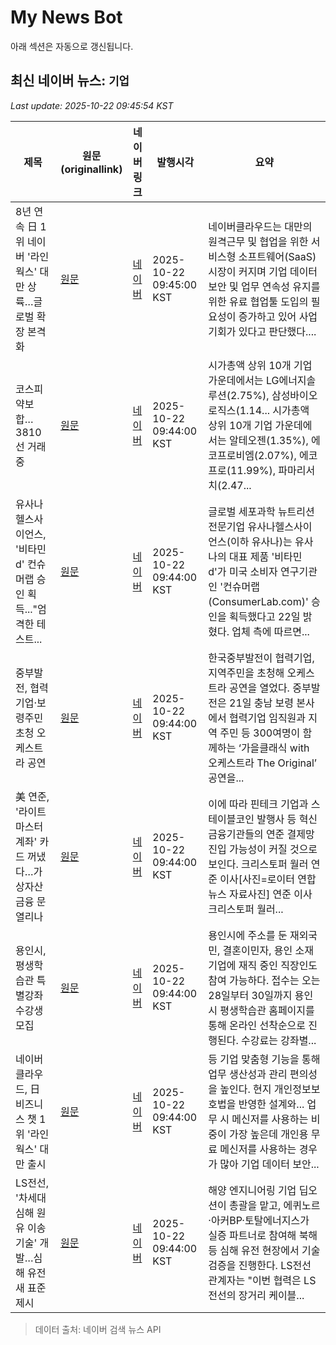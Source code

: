 # My News Bot

아래 섹션은 자동으로 갱신됩니다.

<!-- NEWS:START -->
## 최신 네이버 뉴스: `기업`
_Last update: 2025-10-22 09:45:54 KST_

| 제목 | 원문(originallink) | 네이버 링크 | 발행시각 | 요약 |
|---|---|---|---|---|
| 8년 연속 日 1위 네이버 '라인웍스' 대만 상륙…글로벌 확장 본격화 | [원문](https://www.sedaily.com/NewsView/2GZ9ZYCHW2) | [네이버](https://n.news.naver.com/mnews/article/011/0004546241?sid=105) | 2025-10-22 09:45:00 KST | 네이버클라우드는 대만의 원격근무 및 협업을 위한 서비스형 소프트웨어(SaaS) 시장이 커지며 기업 데이터 보안 및 업무 연속성 유지를 위한 유료 협업툴 도입의 필요성이 증가하고 있어 사업기회가 있다고 판단했다.... |
| 코스피 약보합…3810선 거래 중 | [원문](https://www.mediapen.com/news/view/1050994) | [네이버](https://www.mediapen.com/news/view/1050994) | 2025-10-22 09:44:00 KST | 시가총액 상위 10개 기업 가운데에서는 LG에너지솔루션(2.75%), 삼성바이오로직스(1.14... 시가총액 상위 10개 기업 가운데에서는 알테오젠(1.35%), 에코프로비엠(2.07%), 에코프로(11.99%), 파마리서치(2.47... |
| 유사나헬스사이언스, '비타민 d' 컨슈머랩 승인 획득..."엄격한 테스트... | [원문](http://www.sisunnews.co.kr/news/articleView.html?idxno=230339) | [네이버](http://www.sisunnews.co.kr/news/articleView.html?idxno=230339) | 2025-10-22 09:44:00 KST | 글로벌 세포과학 뉴트리션 전문기업 유사나헬스사이언스(이하 유사나)는 유사나의 대표 제품 '비타민 d'가 미국 소비자 연구기관인 '컨슈머랩(ConsumerLab.com)' 승인을 획득했다고 22일 밝혔다. 업체 측에 따르면... |
| 중부발전, 협력기업·보령주민 초청 오케스트라 공연 | [원문](http://www.edaily.co.kr/news/newspath.asp?newsid=02919206642335544) | [네이버](https://n.news.naver.com/mnews/article/018/0006143788?sid=101) | 2025-10-22 09:44:00 KST | 한국중부발전이 협력기업, 지역주민을 초청해 오케스트라 공연을 열었다. 중부발전은 21일 충남 보령 본사에서 협력기업 임직원과 지역 주민 등 300여명이 함께하는 ‘가을클래식 with 오케스트라 The Original’ 공연을... |
| 美 연준, '라이트 마스터 계좌' 카드 꺼냈다…가상자산 금융 문 열리나 | [원문](http://www.nongaek.com/news/articleView.html?idxno=92962) | [네이버](http://www.nongaek.com/news/articleView.html?idxno=92962) | 2025-10-22 09:44:00 KST | 이에 따라 핀테크 기업과 스테이블코인 발행사 등 혁신 금융기관들의 연준 결제망 진입 가능성이 커질 것으로 보인다. 크리스토퍼 월러 연준 이사[사진=로이터 연합뉴스 자료사진] 연준 이사 크리스토퍼 월러... |
| 용인시, 평생학습관 특별강좌 수강생 모집 | [원문](http://www.shinailbo.co.kr/news/articleView.html?idxno=2133234) | [네이버](http://www.shinailbo.co.kr/news/articleView.html?idxno=2133234) | 2025-10-22 09:44:00 KST | 용인시에 주소를 둔 재외국민, 결혼이민자, 용인 소재 기업에 재직 중인 직장인도 참여 가능하다. 접수는 오는 28일부터 30일까지 용인시 평생학습관 홈페이지를 통해 온라인 선착순으로 진행된다. 수강료는 강좌별... |
| 네이버클라우드, 日 비즈니스 챗 1위 '라인웍스' 대만 출시 | [원문](http://www.inews24.com/view/1898170) | [네이버](https://n.news.naver.com/mnews/article/031/0000973912?sid=105) | 2025-10-22 09:44:00 KST | 등 기업 맞춤형 기능을 통해 업무 생산성과 관리 편의성을 높인다. 현지 개인정보보호법을 반영한 설계와... 업무 시 메신저를 사용하는 비중이 가장 높은데 개인용 무료 메신저를 사용하는 경우가 많아 기업 데이터 보안... |
| LS전선, '차세대 심해 원유 이송 기술' 개발…심해 유전 새 표준 제시 | [원문](http://www.4th.kr/news/articleView.html?idxno=2097991) | [네이버](http://www.4th.kr/news/articleView.html?idxno=2097991) | 2025-10-22 09:44:00 KST | 해양 엔지니어링 기업 딥오션이 총괄을 맡고, 에퀴노르·아커BP·토탈에너지스가 실증 파트너로 참여해 북해 등 심해 유전 현장에서 기술 검증을 진행한다. LS전선 관계자는 "이번 협력은 LS전선의 장거리 케이블... |

> 데이터 출처: 네이버 검색 뉴스 API
<!-- NEWS:END -->
